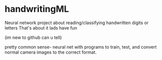 # handwritingML
Neural network project about reading/classifying handwritten digits or letters
That's about it lads
have fun



(im new to github can u tell)

pretty common sense- neural net with programs to train, test, and convert normal camera images to the correct format.
